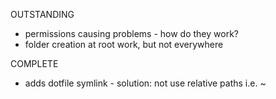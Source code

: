 OUTSTANDING
- permissions causing problems - how do they work?
- folder creation at root work, but not everywhere

COMPLETE
- adds dotfile symlink - solution: not use relative paths i.e. ~
